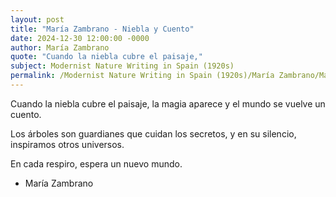 ```yaml
---
layout: post
title: "María Zambrano - Niebla y Cuento"
date: 2024-12-30 12:00:00 -0000
author: María Zambrano
quote: "Cuando la niebla cubre el paisaje,"
subject: Modernist Nature Writing in Spain (1920s)
permalink: /Modernist Nature Writing in Spain (1920s)/María Zambrano/María Zambrano - Niebla y Cuento
---
```


Cuando la niebla cubre el paisaje,
la magia aparece
y el mundo se vuelve un cuento.

Los árboles son guardianes
que cuidan los secretos,
y en su silencio,
inspiramos otros universos.

En cada respiro,
espera un nuevo mundo.

- María Zambrano
